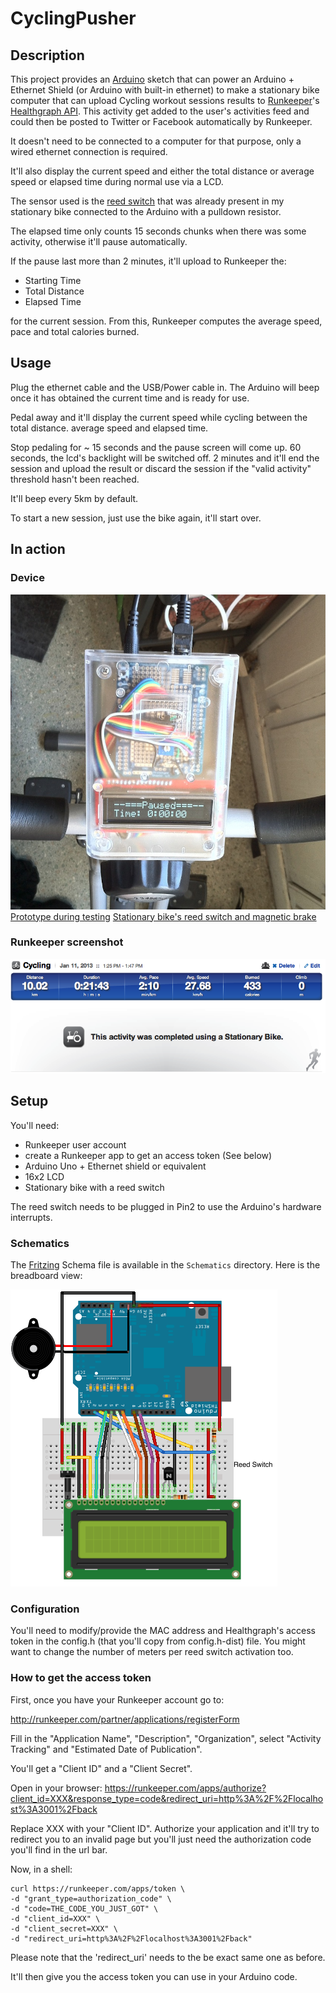 # CyclingPusher

## Description

This project provides an [Arduino](http://arduino.cc/) sketch that can power an Arduino + Ethernet Shield (or Arduino with built-in ethernet) 
to make a stationary bike computer that can upload Cycling workout sessions results to [Runkeeper](http://runkeeper.com/)'s [Healthgraph API](http://developer.runkeeper.com/healthgraph).
This activity get added to the user's activities feed and could then be posted to Twitter or Facebook automatically by Runkeeper.

It doesn't need to be connected to a computer for that purpose, only a wired ethernet connection is required.

It'll also display the current speed and either the total distance or average speed or elapsed time during normal use via a LCD.

The sensor used is the [reed switch](http://en.wikipedia.org/wiki/Reed_switch) that was already present in my stationary bike connected to the Arduino with a pulldown resistor.

The elapsed time only counts 15 seconds chunks when there was some activity, otherwise it'll pause automatically.

If the pause last more than 2 minutes, it'll upload to Runkeeper the:

 * Starting Time
 * Total Distance
 * Elapsed Time

for the current session. From this, Runkeeper computes the average speed, pace and total calories burned.

## Usage

Plug the ethernet cable and the USB/Power cable in.
The Arduino will beep once it has obtained the current time and is ready for use.

Pedal away and it'll display the current speed while cycling between the total distance. average speed and elapsed time.

Stop pedaling for ~ 15 seconds and the pause screen will come up. 60 seconds, the lcd's backlight will be switched off. 2 minutes and it'll end the session and upload the result or discard the session if the "valid activity" threshold hasn't been reached.

It'll beep every 5km by default.

To start a new session, just use the bike again, it'll start over.

## In action

### Device
![Device in clear enclosure](https://github.com/reefab/CyclingPusher/raw/master/images/finishedVersion.jpg)
[Prototype during testing](https://github.com/reefab/CyclingPusher/raw/master/images/prototype.jpg)
[Stationary bike's reed switch and magnetic brake](https://github.com/reefab/CyclingPusher/raw/master/images/bike.jpg)
### Runkeeper screenshot
![Runkeeper screenshot](https://github.com/reefab/CyclingPusher/raw/master/images/BikeProjectRunkeeper.png)

## Setup

You'll need:

 * Runkeeper user account
 * create a Runkeeper app to get an access token (See below)
 * Arduino Uno + Ethernet shield or equivalent
 * 16x2 LCD
 * Stationary bike with a reed switch

The reed switch needs to be plugged in Pin2 to use the Arduino's hardware interrupts.

### Schematics

The [Fritzing](http://fritzing.org/) Schema file is available in the `Schematics` directory.
Here is the breadboard view:

![Breadboard view](https://github.com/reefab/CyclingPusher/raw/master/Schematics/cyclingPusher_bb.png)

### Configuration

You'll need to modify/provide the MAC address and Healthgraph's access token in the config.h (that you'll copy from config.h-dist) file.
You might want to change the number of meters per reed switch activation too.

### How to get the access token

First, once you have your Runkeeper account go to:

http://runkeeper.com/partner/applications/registerForm

Fill in the "Application Name", "Description", "Organization", select "Activity Tracking" and "Estimated Date of Publication".

You'll get a "Client ID" and a "Client Secret".

Open in your browser: https://runkeeper.com/apps/authorize?client_id=XXX&response_type=code&redirect_uri=http%3A%2F%2Flocalhost%3A3001%2Fback

Replace XXX with your "Client ID". Authorize your application and it'll try to redirect you to an invalid page but you'll just need the authorization code you'll find in the url bar.

Now, in a shell:

    curl https://runkeeper.com/apps/token \
    -d "grant_type=authorization_code" \
    -d "code=THE_CODE_YOU_JUST_GOT" \
    -d "client_id=XXX" \
    -d "client_secret=XXX" \
    -d "redirect_uri=http%3A%2F%2Flocalhost%3A3001%2Fback"

Please note that the 'redirect_uri' needs to the be exact same one as before.

It'll then give you the access token you can use in your Arduino code.
